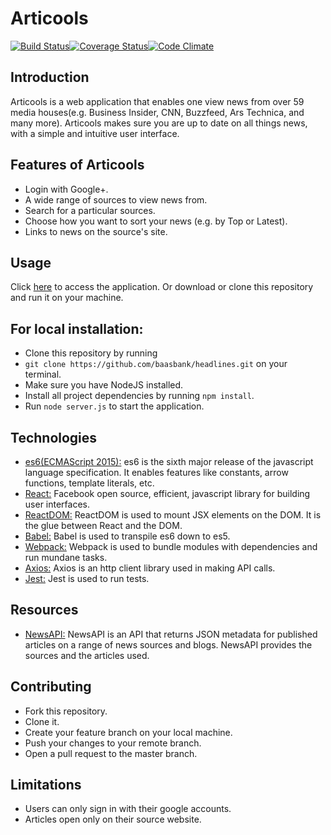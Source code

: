# Articools

[![Build Status](https://travis-ci.org/baasbank/headlines.svg?branch=testing)](https://travis-ci.org/baasbank/headlines)[![Coverage Status](https://coveralls.io/repos/github/baasbank/headlines/badge.svg?branch=testing)](https://coveralls.io/github/baasbank/headlines?branch=testing)[![Code Climate](https://codeclimate.com/github/codeclimate/codeclimate/badges/gpa.svg)](https://codeclimate.com/github/codeclimate/codeclimate)

## Introduction

Articools is a web application that enables one view news from over 59 media houses(e.g. Business Insider, CNN, Buzzfeed, Ars Technica, and many more). Articools makes sure you are up to date on all things news, with a simple and intuitive user interface.

## Features of Articools

* Login with Google+.
* A wide range of sources to view news from.
* Search for a particular sources. 
* Choose how you want to sort your news (e.g. by Top or Latest).
* Links to news on the source's site.

## Usage
Click [here](https://articools.herokuapp.com) to access the application.
Or download or clone this repository and run it on your machine.

## For local installation:

* Clone this repository by running 
 * `git clone https://github.com/baasbank/headlines.git` on your terminal.
* Make sure you have NodeJS installed.
* Install all project dependencies by running `npm install`.
* Run `node server.js` to start the application.

## Technologies

* [es6(ECMAScript 2015):](https://en.wikipedia.org/wiki/ECMAScript) es6 is the sixth major release of the javascript language specification. It enables features like constants, arrow functions, template literals, etc.  
* [React:](https://facebook.github.io/react/tutorial/tutorial.html) Facebook open source, efficient, javascript library for building user interfaces.  
* [ReactDOM:](https://facebook.github.io/react/docs/react-dom.html) ReactDOM is used to mount JSX elements on the DOM. It is the glue between React and the DOM.  
* [Babel:](https://babeljs.io/) Babel is used to transpile es6 down to es5.  
* [Webpack:](https://webpack.github.io/docs/what-is-webpack.html) Webpack is used to bundle modules with dependencies and run mundane tasks.  
* [Axios:](https://www.npmjs.com/package/axios) Axios is an http client library used in making API calls.  
* [Jest:](https://facebook.github.io/jest/) Jest is used to run tests.  

## Resources

* [NewsAPI:](https://newsapi.org/) NewsAPI is an API that returns JSON metadata for published articles on a range of news sources and blogs. NewsAPI provides the sources and the articles used.

## Contributing

* Fork this repository.
* Clone it.
* Create your feature branch on your local machine.
* Push your changes to your remote branch.
* Open a pull request to the master branch.


## Limitations

* Users can only sign in with their google accounts.
* Articles open only on their source website.
